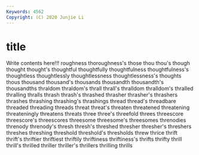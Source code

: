 ```yaml
---
Keywords: 4562
Copyright: (C) 2020 Junjie Li
---
```


# title

Write contents here!!!
roughness 
thoroughness's 
those
thou 
thou's 
though 
thought 
thought's 
thoughtful 
thoughtfully 
thoughtfulness 
thoughtfulness's 
thoughtless
thoughtlessly 
thoughtlessness 
thoughtlessness's 
thoughts 
thous 
thousand 
thousand's 
thousands 
thousandth 
thousandth's
thousandths 
thraldom 
thraldom's 
thrall 
thrall's 
thralldom 
thralldom's 
thralled 
thralling 
thralls
thrash 
thrash's 
thrashed 
thrasher 
thrasher's 
thrashers 
thrashes 
thrashing 
thrashing's 
thrashings
thread 
thread's 
threadbare 
threaded 
threading 
threads 
threat 
threat's 
threaten 
threatened
threatening 
threateningly 
threatens 
threats 
three 
three's 
threefold 
threes 
threescore 
threescore's
threescores 
threesome 
threesome's 
threesomes 
threnodies 
threnody 
threnody's 
thresh 
thresh's 
threshed
thresher 
thresher's 
threshers 
threshes 
threshing 
threshold 
threshold's 
thresholds 
threw 
thrice
thrift 
thrift's 
thriftier 
thriftiest 
thriftily 
thriftiness 
thriftiness's 
thrifts 
thrifty 
thrill
thrill's 
thrilled 
thriller 
thriller's 
thrillers 
thrilling 
thrills 
